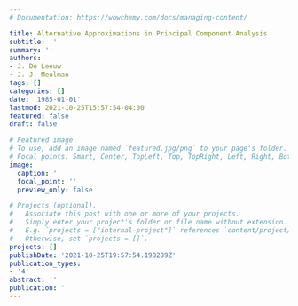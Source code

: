 ```yaml
---
# Documentation: https://wowchemy.com/docs/managing-content/

title: Alternative Approximations in Principal Component Analysis
subtitle: ''
summary: ''
authors:
- J. De Leeuw
- J. J. Meulman
tags: []
categories: []
date: '1985-01-01'
lastmod: 2021-10-25T15:57:54-04:00
featured: false
draft: false

# Featured image
# To use, add an image named `featured.jpg/png` to your page's folder.
# Focal points: Smart, Center, TopLeft, Top, TopRight, Left, Right, BottomLeft, Bottom, BottomRight.
image:
  caption: ''
  focal_point: ''
  preview_only: false

# Projects (optional).
#   Associate this post with one or more of your projects.
#   Simply enter your project's folder or file name without extension.
#   E.g. `projects = ["internal-project"]` references `content/project/deep-learning/index.md`.
#   Otherwise, set `projects = []`.
projects: []
publishDate: '2021-10-25T19:57:54.198289Z'
publication_types:
- '4'
abstract: ''
publication: ''
---
```

